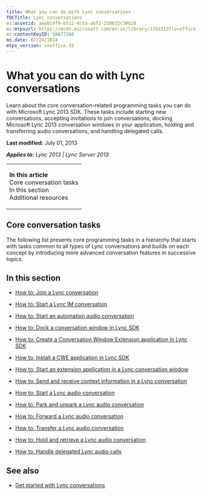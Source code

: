 ```yaml
---
title: What you can do with Lync conversations
TOCTitle: Lync conversations
ms:assetid: aaa019f9-b512-4c6a-abf2-23d632c30b28
ms:mtpsurl: https://msdn.microsoft.com/en-us/library/JJ933137(v=office.15)
ms:contentKeyID: 50877266
ms.date: 07/24/2014
mtps_version: v=office.15
---
```


# What you can do with Lync conversations

Learn about the core conversation-related programming tasks you can do with Microsoft Lync 2013 SDK. These tasks include starting new conversations, accepting invitations to join conversations, docking Microsoft Lync 2013 conversation windows in your application, holding and transferring audio conversations, and handling delegated calls.

**Last modified:** July 01, 2013

***Applies to:** Lync 2013 | Lync Server 2013*

<table>
<colgroup>
<col style="width: 100%" />
</colgroup>
<tbody>
<tr class="odd">
<td><p><strong>In this article</strong><br />
Core conversation tasks<br />
In this section<br />
Additional resources</p></td>
</tr>
</tbody>
</table>

## Core conversation tasks

The following list presents core programming tasks in a hierarchy that starts with tasks common to all types of Lync conversations and builds on each concept by introducing more advanced conversation features in successive topics.

## In this section

  - [How to: Join a Lync conversation](how-to-join-a-lync-conversation.md)

  - [How to: Start a Lync IM conversation](how-to-start-a-lync-im-conversation.md)

  - [How to: Start an automation audio conversation](how-to-start-an-automation-audio-conversation.md)

  - [How to: Dock a conversation window in Lync SDK](how-to-dock-a-conversation-window-in-lync-sdk.md)

  - [How to: Create a Conversation Window Extension application in Lync SDK](how-to-create-a-conversation-window-extension-application-in-lync-sdk.md)

  - [How to: Install a CWE application in Lync SDK](how-to-install-a-cwe-application-in-lync-sdk.md)

  - [How to: Start an extension application in a Lync conversation window](how-to-start-an-extension-application-in-a-lync-conversation-window.md)

  - [How to: Send and receive context information in a Lync conversation](how-to-send-and-receive-context-information-in-a-lync-conversation.md)

  - [How to: Start a Lync audio conversation](how-to-start-a-lync-audio-conversation.md)

  - [How to: Park and unpark a Lync audio conversation](how-to-park-and-unpark-a-lync-audio-conversation.md)

  - [How to: Forward a Lync audio conversation](how-to-forward-a-lync-audio-conversation.md)

  - [How to: Transfer a Lync audio conversation](how-to-transfer-a-lync-audio-conversation.md)

  - [How to: Hold and retrieve a Lync audio conversation](how-to-hold-and-retrieve-a-lync-audio-conversation.md)

  - [How to: Handle delegated Lync audio calls](how-to-handle-delegated-lync-audio-calls.md)

## See also

  - [Get started with Lync conversations](get-started-with-lync-conversations.md)

